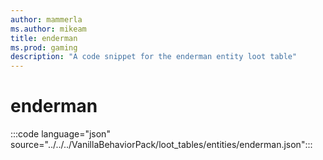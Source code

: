 ```yaml
---
author: mammerla
ms.author: mikeam
title: enderman
ms.prod: gaming
description: "A code snippet for the enderman entity loot table"
---
```


# enderman

:::code language="json" source="../../../VanillaBehaviorPack/loot_tables/entities/enderman.json":::
